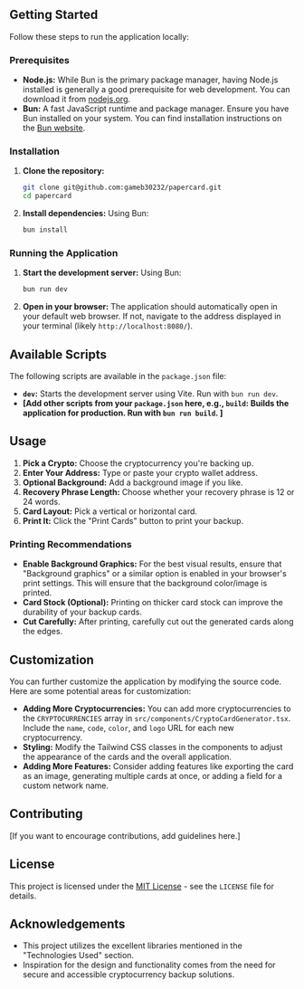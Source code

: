 ## Getting Started

Follow these steps to run the application locally:

### Prerequisites

* **Node.js:**  While Bun is the primary package manager, having Node.js installed is generally a good prerequisite for web development. You can download it from [nodejs.org](https://nodejs.org/).
* **Bun:**  A fast JavaScript runtime and package manager. Ensure you have Bun installed on your system. You can find installation instructions on the [Bun website](https://bun.sh/).

### Installation

1. **Clone the repository:**
   ```bash
   git clone git@github.com:gameb30232/papercard.git
   cd papercard
   ```

2. **Install dependencies:**
   Using Bun:
   ```bash
   bun install
   ```

### Running the Application

1. **Start the development server:**
   Using Bun:
   ```bash
   bun run dev
   ```

2. **Open in your browser:**  The application should automatically open in your default web browser. If not, navigate to the address displayed in your terminal (likely `http://localhost:8080/`).

## Available Scripts

The following scripts are available in the `package.json` file:

* **`dev`:** Starts the development server using Vite. Run with `bun run dev`.
* **[Add other scripts from your `package.json` here, e.g., `build`: Builds the application for production. Run with `bun run build`. ]**

## Usage

1. **Pick a Crypto:** Choose the cryptocurrency you're backing up.
2. **Enter Your Address:**  Type or paste your crypto wallet address.
3. **Optional Background:**  Add a background image if you like.
4. **Recovery Phrase Length:** Choose whether your recovery phrase is 12 or 24 words.
5. **Card Layout:**  Pick a vertical or horizontal card.
6. **Print It:** Click the "Print Cards" button to print your backup.

### Printing Recommendations

* **Enable Background Graphics:** For the best visual results, ensure that "Background graphics" or a similar option is enabled in your browser's print settings. This will ensure that the background color/image is printed.
* **Card Stock (Optional):**  Printing on thicker card stock can improve the durability of your backup cards.
* **Cut Carefully:** After printing, carefully cut out the generated cards along the edges.

## Customization

You can further customize the application by modifying the source code. Here are some potential areas for customization:

* **Adding More Cryptocurrencies:**  You can add more cryptocurrencies to the `CRYPTOCURRENCIES` array in `src/components/CryptoCardGenerator.tsx`. Include the `name`, `code`, `color`, and `logo` URL for each new cryptocurrency.
* **Styling:**  Modify the Tailwind CSS classes in the components to adjust the appearance of the cards and the overall application.
* **Adding More Features:**  Consider adding features like exporting the card as an image, generating multiple cards at once, or adding a field for a custom network name.

## Contributing

[If you want to encourage contributions, add guidelines here.]

## License

This project is licensed under the [MIT License](LICENSE) - see the `LICENSE` file for details.

## Acknowledgements

* This project utilizes the excellent libraries mentioned in the "Technologies Used" section.
* Inspiration for the design and functionality comes from the need for secure and accessible cryptocurrency backup solutions.
